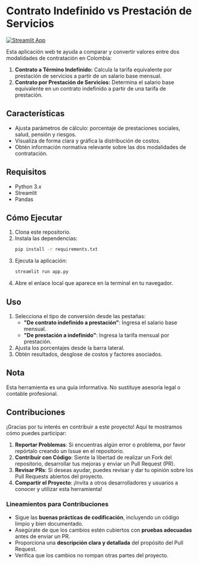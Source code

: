 
# Contrato Indefinido vs Prestación de Servicios

[![Streamlit App](https://static.streamlit.io/badges/streamlit_badge_black_white.svg)](https://salarios-colombia.streamlit.app)

Esta aplicación web te ayuda a comparar y convertir valores entre dos modalidades de contratación en Colombia:

1. **Contrato a Término Indefinido:** Calcula la tarifa equivalente por prestación de servicios a partir de un salario base mensual.
2. **Contrato por Prestación de Servicios:** Determina el salario base equivalente en un contrato indefinido a partir de una tarifa de prestación.

## Características

- Ajusta parámetros de cálculo: porcentaje de prestaciones sociales, salud, pensión y riesgos.
- Visualiza de forma clara y gráfica la distribución de costos.
- Obtén información normativa relevante sobre las dos modalidades de contratación.

## Requisitos

- Python 3.x
- Streamlit
- Pandas

## Cómo Ejecutar

1. Clona este repositorio.
2. Instala las dependencias:  
   ```bash
   pip install -r requirements.txt
   ```
3. Ejecuta la aplicación:  
   ```bash
   streamlit run app.py
   ```
4. Abre el enlace local que aparece en la terminal en tu navegador.

## Uso

1. Selecciona el tipo de conversión desde las pestañas: 
   - **"De contrato indefinido a prestación"**: Ingresa el salario base mensual.
   - **"De prestación a indefinido"**: Ingresa la tarifa mensual por prestación.
2. Ajusta los porcentajes desde la barra lateral.
3. Obtén resultados, desglose de costos y factores asociados.

## Nota
Esta herramienta es una guía informativa. No sustituye asesoría legal o contable profesional.

## Contribuciones
¡Gracias por tu interés en contribuir a este proyecto! Aquí te mostramos cómo puedes participar:

1. **Reportar Problemas**: Si encuentras algún error o problema, por favor repórtalo creando un Issue en el repositorio.
2. **Contribuir con Código**: Siente la libertad de realizar un Fork del repositorio, desarrollar tus mejoras y enviar un Pull Request (PR).
3. **Revisar PRs**: Si deseas ayudar, puedes revisar y dar tu opinión sobre los Pull Requests abiertos del proyecto.
4. **Compartir el Proyecto**: ¡Invita a otros desarrolladores y usuarios a conocer y utilizar esta herramienta!

### Lineamientos para Contribuciones
- Sigue las **buenas prácticas de codificación**, incluyendo un código limpio y bien documentado.
- Asegúrate de que los cambios estén cubiertos con **pruebas adecuadas** antes de enviar un PR.
- Proporciona una **descripción clara y detallada** del propósito del Pull Request.
- Verifica que los cambios no rompan otras partes del proyecto.
